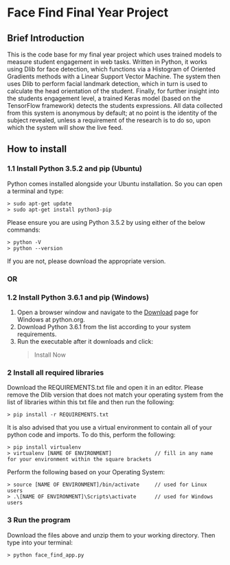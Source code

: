 # Face Find Final Year Project

## Brief Introduction
This is the code base for my final year project which uses trained models to measure student engagement in web tasks. Written in Python, it works using Dlib for face detection, which functions via a Histogram of Oriented Gradients methods with a Linear Support Vector Machine.
The system then uses Dlib to perform facial landmark detection, which in turn is used to calculate the head orientation of the student.
Finally, for further insight into the students engagement level, a trained Keras model (based on the TensorFlow framework) detects the students expressions.
All data collected from this system is anonymous by default; at no point is the identity of the subject revealed, unless a requirement of the research is to do so, upon which the system will show the live feed.

## How to install
### 1.1  Install Python 3.5.2 and pip (Ubuntu)
Python comes installed alongside your Ubuntu installation. So you can open a terminal and type:
```
> sudo apt-get update
> sudo apt-get install python3-pip
```
Please ensure you are using Python 3.5.2 by using either of the below commands:
```
> python -V
> python --version
```
If you are not, please download the appropriate version.

### OR
### 1.2 Install Python 3.6.1 and pip (Windows)
1. Open a browser window and navigate to the [Download](https://www.python.org/downloads/windows/) page for Windows at python.org.
2. Download Python 3.6.1 from the list according to your system requirements.
3. Run the executable after it downloads and click:
   > Install Now

### 2 Install all required libraries
Download the REQUIREMENTS.txt file and open it in an editor. Please remove the Dlib version that does not match your operating system from the list of libraries within this txt file and then run the following:
```
> pip install -r REQUIREMENTS.txt
```

It is also advised that you use a virtual environment to contain all of your python code and imports. To do this, perform the following:
```
> pip install virtualenv
> virtualenv [NAME OF ENVIRONMENT]              // fill in any name for your environment within the square brackets
```

Perform the following based on your Operating System:
```
> source [NAME OF ENVIRONMENT]/bin/activate     // used for Linux users
> .\[NAME OF ENVIRONMENT]\Scripts\activate      // used for Windows users
```

### 3 Run the program
Download the files above and unzip them to your working directory. Then type into your terminal:
```
> python face_find_app.py
```
